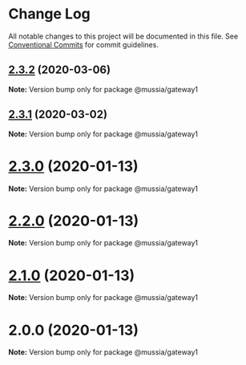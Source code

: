 # Change Log

All notable changes to this project will be documented in this file.
See [Conventional Commits](https://conventionalcommits.org) for commit guidelines.

## [2.3.2](https://github.com/yurikrupnik/mussia3/compare/@mussia/gateway1@2.3.1...@mussia/gateway1@2.3.2) (2020-03-06)

**Note:** Version bump only for package @mussia/gateway1





## [2.3.1](https://github.com/yurikrupnik/mussia3/compare/@mussia/gateway1@2.3.0...@mussia/gateway1@2.3.1) (2020-03-02)

**Note:** Version bump only for package @mussia/gateway1





# [2.3.0](https://github.com/yurikrupnik/mussia3/compare/@mussia/gateway1@2.2.0...@mussia/gateway1@2.3.0) (2020-01-13)

**Note:** Version bump only for package @mussia/gateway1





# [2.2.0](https://github.com/yurikrupnik/mussia3/compare/@mussia/gateway1@2.1.0...@mussia/gateway1@2.2.0) (2020-01-13)

**Note:** Version bump only for package @mussia/gateway1





# [2.1.0](https://github.com/yurikrupnik/mussia3/compare/@mussia/gateway1@2.0.0...@mussia/gateway1@2.1.0) (2020-01-13)

**Note:** Version bump only for package @mussia/gateway1





# 2.0.0 (2020-01-13)

**Note:** Version bump only for package @mussia/gateway1
